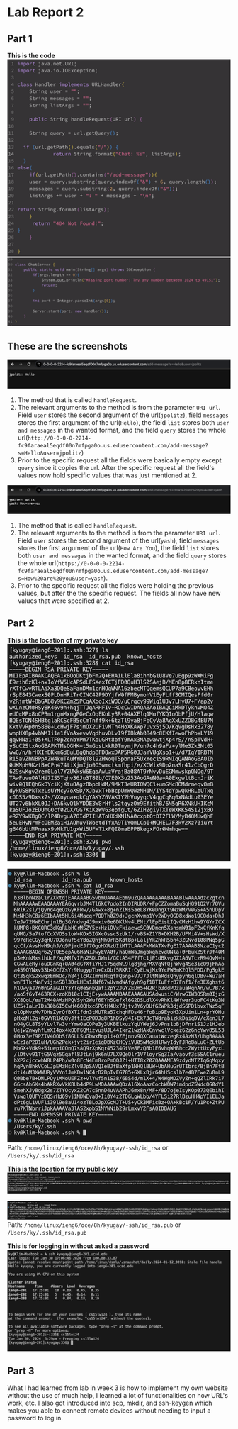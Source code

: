 # Lab Report 2 

## Part 1 

**This is the code** 
![Image](code1CS.png) 
![Image](code2CS.png) 


## **These are the screenshots** 
![Image](FirstArgs.png) 

1. The method that is called `handleRequest`.
2. The relevant arguments to the method is from the parameter `URI url`. Field `user` stores the second argument of the url(`jpolitz`), field `messages` stores the first argument of the url(`Hello`), the field `list` stores both `user and messages` in the wanted format, and the field `query` stores the whole url(`http://0-0-0-0-2214-fc9faraeal5eqdf00n7mfpga0o.us.edusercontent.com/add-message?s=Hello&user=jpolitz`)
3. Prior to the specific request all the fields were basically empty except `query` since it copies the url. After the specific request all the field's values now hold specific values that was just mentioned at 2.


![Image](SecondArgs.png) 

1. The method that is called `handleRequest`.
2. The relevant arguments to the method is from the parameter `URI url`. Field `user` stores the second argument of the url(`yash`), field `messages` stores the first argument of the url(`How Are You`), the field `list` stores both `user and messages` in the wanted format, and the field `query` stores the whole url(`https://0-0-0-0-2214-fc9faraeal5eqdf00n7mfpga0o.us.edusercontent.com/add-message?s=How%20are%20you&user=yash`).
3. Prior to the specific request all the fields were holding the previous values, but after the the specific request. The fields all now have new values that were specified at 2.

## Part 2 
**This is the location of my private key** 
![Image](PrivateKey.png) 

![Image](PrivateKey1.png) 
Path: `/home/linux/ieng6/oce/8h/kyugay/-ssh/id_rsa` or `/Users/ky/.ssh/id_rsa` 


**This is the location for my public key**
![Image](PublicKey.png) 

![Image](PublicKey1.png) 
Path: `/home/linux/ieng6/oce/8h/kyugay/-ssh/id_rsa.pub` or `/Users/ky/.ssh/id_rsa.pub`

**This is for logging in without asked a password** 
![Image](LogIn.png)

## Part 3 

What I had learned from lab in week 3 is how to implement my own website without the use of much help, I learned a lot of functionalities on how URL's work, etc. I also got introduced into scp, mkdir, and ssh-keygen which makes you able to connect remote devices without needing to input a password to log in. 

